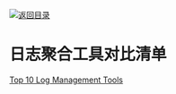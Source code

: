 [![返回目录](https://parg.co/UCb)](https://github.com/wxyyxc1992/Awesome-CheatSheet) 
 
 
# 日志聚合工具对比清单

[Top 10 Log Management Tools](https://dzone.com/articles/top-10-log-management-tools-1)
